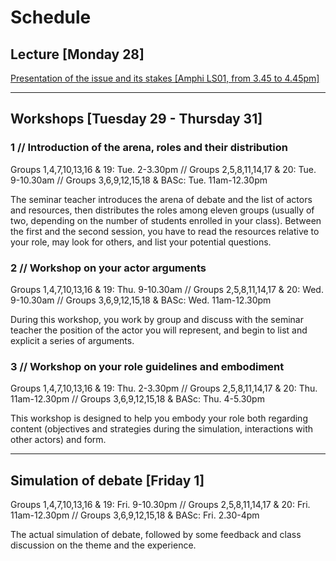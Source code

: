 # Schedule

## Lecture [Monday 28]

[Presentation of the issue and its stakes [Amphi LS01, from 3.45 to 4.45pm]]()

***

## Workshops [Tuesday 29 - Thursday 31]

### 1 // Introduction of the arena, roles and their distribution
Groups 1,4,7,10,13,16 & 19: Tue. 2-3.30pm // Groups 2,5,8,11,14,17 & 20: Tue. 9-10.30am // Groups 3,6,9,12,15,18 & BASc: Tue. 11am-12.30pm

The seminar teacher introduces the arena of debate and the list of actors and resources, then distributes the roles among eleven groups (usually of two, depending on the number of students enrolled in your class). Between the first and the second session, you have to read the resources relative to your role, may look for others, and list your potential questions.

### 2 // Workshop on your actor arguments
Groups 1,4,7,10,13,16 & 19: Thu. 9-10.30am // Groups 2,5,8,11,14,17 & 20: Wed. 9-10.30am // Groups 3,6,9,12,15,18 & BASc: Wed. 11am-12.30pm

During this workshop, you work by group and discuss with the seminar teacher the position of the actor you will represent, and begin to list and explicit a series of arguments.

### 3 // Workshop on your role guidelines and embodiment
Groups 1,4,7,10,13,16 & 19: Thu. 2-3.30pm // Groups 2,5,8,11,14,17 & 20: Thu. 11am-12.30pm // Groups 3,6,9,12,15,18 & BASc: Thu. 4-5.30pm

This workshop is designed to help you embody your role both regarding content (objectives and strategies during the simulation, interactions with other actors) and form.

***

## Simulation of debate [Friday 1]
Groups 1,4,7,10,13,16 & 19: Fri. 9-10.30pm // Groups 2,5,8,11,14,17 & 20: Fri. 11am-12.30pm // Groups 3,6,9,12,15,18 & BASc: Fri. 2.30-4pm

The actual simulation of debate, followed by some feedback and class discussion on the theme and the experience.
